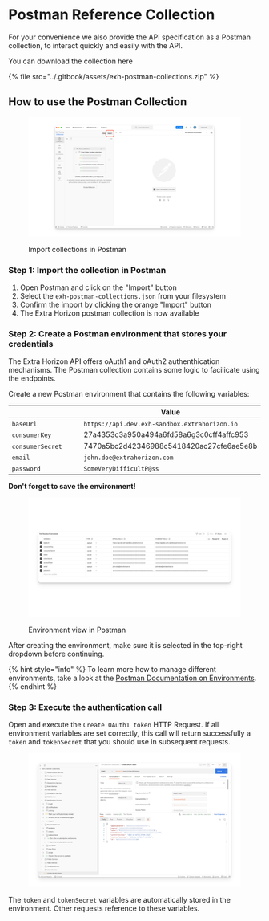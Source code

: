 # Postman Reference Collection

For your convenience we also provide the API specification as a Postman collection, to interact quickly and easily with the API.

You can download the collection here

{% file src="../.gitbook/assets/exh-postman-collections.zip" %}

## How to use the Postman Collection

<figure><img src="../.gitbook/assets/Xnapper-2022-11-03-23.09.46.png" alt=""><figcaption><p>Import collections in Postman</p></figcaption></figure>

### Step 1: Import the collection in Postman

1. Open Postman and click on the "Import" button
2. Select the `exh-postman-collections.json` from your filesystem
3. Confirm the import by clicking the orange "Import" button
4. The Extra Horizon postman collection is now available

### Step 2: Create a Postman environment that stores your credentials

The Extra Horizon API offers oAuth1 and oAuth2 authenthication mechanisms. The Postman collection contains some logic to facilicate using the endpoints.



Create a new Postman environment that contains the following variables:&#x20;

<table><thead><tr><th width="238"></th><th>Value</th></tr></thead><tbody><tr><td><code>baseUrl</code></td><td><code>https://api.dev.exh-sandbox.extrahorizon.io</code></td></tr><tr><td><code>consumerKey</code></td><td>27a4353c3a950a494a6fd58a6g3c0cff4affc953</td></tr><tr><td><code>consumerSecret</code></td><td>7470a5bc2d42346988c5418420ac27cfe6ae5e8b</td></tr><tr><td><code>email</code></td><td><code>john.doe@extrahorizon.com</code></td></tr><tr><td><code>password</code></td><td><code>SomeVeryDifficultP@ss</code></td></tr></tbody></table>

**Don't forget to save the environment!**

<figure><img src="../.gitbook/assets/image (8) (1).png" alt=""><figcaption><p>Environment view in Postman</p></figcaption></figure>



After creating the environment, make sure it is selected in the top-right dropdown before continuing.

{% hint style="info" %}
To learn more how to manage different environments, take a look at the [Postman Documentation on Environments](https://learning.postman.com/docs/sending-requests/managing-environments/).
{% endhint %}

### Step 3: Execute the authentication call

Open and execute the `Create OAuth1 token` HTTP Request. If all environment variables are set correctly, this call will return successfully a `token` and `tokenSecret` that you should use in subsequent requests.&#x20;

<figure><img src="../.gitbook/assets/Xnapper-2022-11-03-23.35.29.png" alt=""><figcaption></figcaption></figure>

The `token` and `tokenSecret` variables are automatically stored in the environment. Other requests reference to these variables.&#x20;






